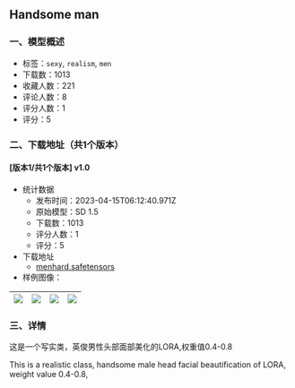 ## Handsome man
### 一、模型概述

- 标签：`sexy`, `realism`, `men`
- 下载数：1013
- 收藏人数：221
- 评论人数：8
- 评分人数：1
- 评分：5

### 二、下载地址（共1个版本）

#### [版本1/共1个版本] v1.0

- 统计数据
  - 发布时间：2023-04-15T06:12:40.971Z
  - 原始模型：SD 1.5
  - 下载数：1013
  - 评分人数：1
  - 评分：5
- 下载地址
  - [menhard.safetensors](https://civitai.com/api/download/models/46133)
- 样例图像：

| <img src="https://image.civitai.com/xG1nkqKTMzGDvpLrqFT7WA/8412aaa2-0941-49bc-7760-0ef04029f000/width=450/499452.jpeg" /> | <img src="https://image.civitai.com/xG1nkqKTMzGDvpLrqFT7WA/a42f454c-4fe6-47c1-6781-ca1ff5e7c800/width=450/499450.jpeg" /> | <img src="https://image.civitai.com/xG1nkqKTMzGDvpLrqFT7WA/f5d77dc3-ac64-4c7c-cab5-f321f0844c00/width=450/499496.jpeg" /> | <img src="https://image.civitai.com/xG1nkqKTMzGDvpLrqFT7WA/3afa7a27-4d92-402b-bfdb-19b465dd2a00/width=450/499456.jpeg" /> |
| ---- | ---- | ---- | ---- |


### 三、详情
<p>这是一个写实类，英俊男性头部面部美化的LORA,权重值0.4-0.8</p><p>This is a realistic class, handsome male head facial beautification of LORA, weight value 0.4-0.8,</p>